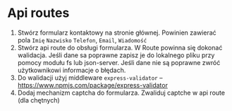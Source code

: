 # Api routes

1. Stwórz formularz kontaktowy na stronie głównej. Powinien zawierać pola `Imię` `Nazwisko` `Telefon`, `Email`, `Wiadomość`
2. Stwórz api route do obsługi formularza. W Route powinna się dokonać walidacja. Jeśli dane sa poprawne zapisz je do lokalnego pliku przy pomocy modułu fs lub json-server. Jeśli dane nie są poprawne zwróć użytkownikowi informacje o błędach.
3. Do walidacji użyj middleware `express-validator` – https://www.npmjs.com/package/express-validator
4. Dodaj mechanizm captcha do formularza. Zwaliduj captche w api route (dla chętnych)